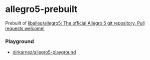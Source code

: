 allegro5-prebuilt
=================
Prebuilt of [liballeg/allegro5: The official Allegro 5 git repository. Pull requests welcome!](https://github.com/liballeg/allegro5)

### Playground
- [dirkarnez/allegro5-playground](https://github.com/dirkarnez/allegro5-playground)
